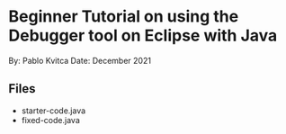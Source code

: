 # Beginner Tutorial on using the Debugger tool on Eclipse with Java

By: Pablo Kvitca
Date: December 2021

## Files

- starter-code.java
- fixed-code.java
